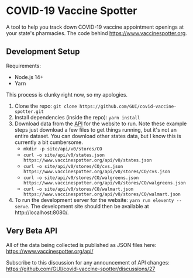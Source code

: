 # COVID-19 Vaccine Spotter

A tool to help you track down COVID-19 vaccine appointment openings at your state's pharmacies. The code behind https://www.vaccinespotter.org.

## Development Setup

Requirements:

* Node.js 14+
* Yarn

This process is clunky right now, so my apologies.

1. Clone the repo: `git clone https://github.com/GUI/covid-vaccine-spotter.git`
2. Install dependencies (inside the repo): `yarn install`
3. Download data from the [API](https://www.vaccinespotter.org/api/) for the website to run. Note these example steps just download a few files to get things running, but it's not an entire dataset. You can download other states data, but I know this is currently a bit cumbersome.
    * `mkdir -p site/api/v0/stores/CO`
    * `curl -o site/api/v0/states.json https://www.vaccinespotter.org/api/v0/states.json`
    * `curl -o site/api/v0/stores/CO/cvs.json https://www.vaccinespotter.org/api/v0/stores/CO/cvs.json`
    * `curl -o site/api/v0/stores/CO/walgreens.json https://www.vaccinespotter.org/api/v0/stores/CO/walgreens.json`
    * `curl -o site/api/v0/stores/CO/walmart.json https://www.vaccinespotter.org/api/v0/stores/CO/walmart.json`
4. To run the development server for the website: `yarn run eleventy --serve`. The development site should then be available at http://localhost:8080/.

## Very Beta API

All of the data being collected is published as JSON files here: https://www.vaccinespotter.org/api/

Subscribe to this discussion for any announcement of API changes: https://github.com/GUI/covid-vaccine-spotter/discussions/27
